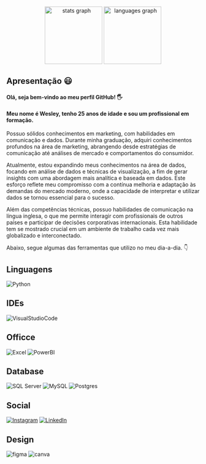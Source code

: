 ###

<div align="center">
  <img src="https://github-readme-stats.vercel.app/api?username=WesleySobrall&hide_title=false&hide_rank=false&show_icons=true&include_all_commits=true&count_private=true&disable_animations=false&theme=tokyonight&locale=en&hide_border=false" height="150" alt="stats graph"  />
  <img src="https://github-readme-stats.vercel.app/api/top-langs?username=WesleySobrall&locale=en&hide_title=false&layout=compact&card_width=320&langs_count=5&theme=tokyonight&hide_border=false" height="150" alt="languages graph"  />
</div>







## Apresentação 😃
#### Olá, seja bem-vindo ao meu perfil GitHub! 🖐️

#### Meu nome é Wesley, tenho 25 anos de idade e sou um profissional em formação. 
Possuo sólidos conhecimentos em marketing, com habilidades em comunicação e dados. Durante minha graduação, adquiri conhecimentos profundos na área de marketing, abrangendo desde estratégias de comunicação até análises de mercado e comportamentos do consumidor.

Atualmente, estou expandindo meus conhecimentos na área de dados, focando em análise de dados e técnicas de visualização, a fim de gerar insights com uma abordagem mais analítica e baseada em dados. Este esforço reflete meu compromisso com a contínua melhoria e adaptação às demandas do mercado moderno, onde a capacidade de interpretar e utilizar dados se tornou essencial para o sucesso.

Além das competências técnicas, possuo habilidades de comunicação na língua inglesa, o que me permite interagir com profissionais de outros países e participar de decisões corporativas internacionais. Esta habilidade tem se mostrado crucial em um ambiente de trabalho cada vez mais globalizado e interconectado.

Abaixo, segue algumas das ferramentas que utilizo no meu dia-a-dia. :point_down:

## Linguagens
![Python](https://img.shields.io/badge/Python-14354C?style=for-the-badge&logo=python&logoColor=white)

## IDEs
![VisualStudioCode](https://img.shields.io/badge/Visual_Studio_Code-0078D4?style=for-the-badge&logo=visual%20studio%20code&logoColor=white)


## Officce
![Excel](https://img.shields.io/badge/Microsoft_Excel-217346?style=for-the-badge&logo=excel&logoColor=white)
![PowerBI](https://img.shields.io/badge/Microsoft_Power_BI-FFDD00?style=for-the-badge&logo=microsoft-power-bi&logoColor=black)

## Database
![SQL Server](https://img.shields.io/badge/Microsoft_SQL_Server-CC2927?style=for-the-badge&logo=microsoft-sql-server&logoColor=white)
![MySQL](https://img.shields.io/badge/mysql-4479A1.svg?style=for-the-badge&logo=mysql&logoColor=white)
![Postgres](https://img.shields.io/badge/postgres-%23316192.svg?style=for-the-badge&logo=postgresql&logoColor=white)

## Social
[![Instagram](https://img.shields.io/badge/Instagram-E4405F?style=for-the-badge&logo=instagram&logoColor=white)](https://www.instagram.com/_wessg?igsh=bzYybnBwNTJjd241&utm_source=qr)
[![LinkedIn](https://img.shields.io/badge/LinkedIn-0077B5?style=for-the-badge&logo=linkedin&logoColor=white)](https://www.linkedin.com/in/wesley-gomes-sobral/)

## Design
![figma](https://img.shields.io/badge/Figma-F24E1E.svg?style=for-the-badge&logo=Figma&logoColor=white)
![canva](https://img.shields.io/badge/Canva-00C4CC.svg?style=for-the-badge&logo=Canva&logoColor=white)

<!--**WesleySobrall/WesleySobrall** is a ✨ _special_ ✨ repository because its `README.md` (this file) appears on your GitHub profile.

Here are some ideas to get you started:

- 🔭 I’m currently working on ...
- 🌱 I’m currently learning ...
- 👯 I’m looking to collaborate on ...
- 🤔 I’m looking for help with ...
- 💬 Ask me about ...
- 📫 How to reach me: ...
- 😄 Pronouns: ...
- ⚡ Fun fact: ...
-->
